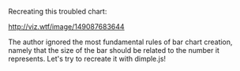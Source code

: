 Recreating this troubled chart:

http://viz.wtf/image/149087683644

The author ignored the most fundamental rules of bar chart creation, namely that the size of the bar should be related to the number it represents.
Let's try to recreate it with dimple.js!
